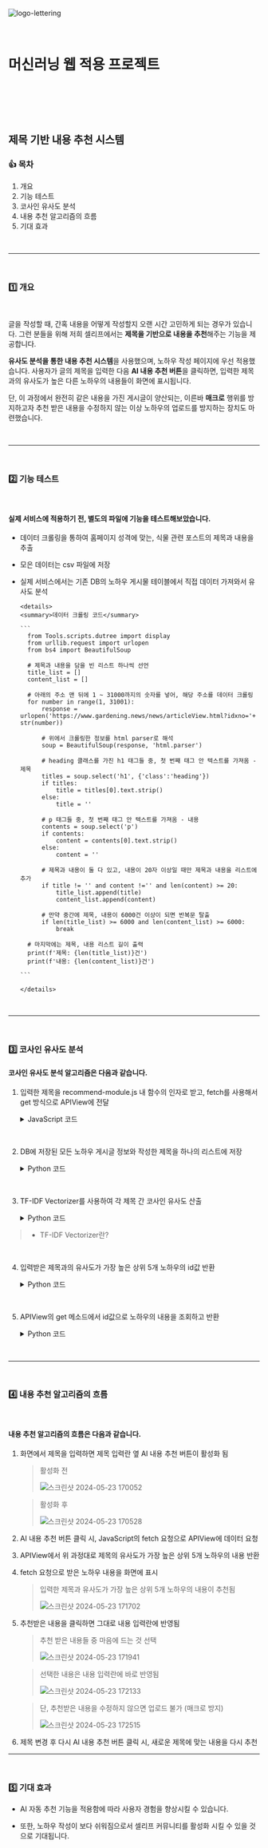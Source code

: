<br>
<br>
<br>

![logo-lettering](https://github.com/DianaKang0123/selleaf/assets/156397873/b5f4c8cd-6d88-4965-9336-ad89f151ba52)
<br>
<br>
<br>

# 머신러닝 웹 적용 프로젝트

<br>
<br>
<br>

<br>

## 제목 기반 내용 추천 시스템

### **👍 목차**

1. 개요
2. 기능 테스트
3. 코사인 유사도 분석
4. 내용 추천 알고리즘의 흐름
5. 기대 효과

<br>

---

<br>

### **1️⃣ 개요**

<br>

글을 작성할 때, 간혹 내용을 어떻게 작성할지 오랜 시간 고민하게 되는 경우가 있습니다. 그런 분들을 위해 저희 셀리프에서는 **제목을 기반으로 내용을 추천**해주는 기능을 제공합니다.

**유사도 분석을 통한 내용 추천 시스템**을 사용했으며, 노하우 작성 페이지에 우선 적용했습니다. 사용자가 글의 제목을 입력한 다음 **AI 내용 추천 버튼**을 클릭하면, 입력한 제목과의 유사도가 높은 다른 노하우의 내용들이 화면에 표시됩니다.

단, 이 과정에서 완전히 같은 내용을 가진 게시글이 양산되는, 이른바 **매크로** 행위를 방지하고자 추천 받은 내용을 수정하지 않는 이상 노하우의 업로드를 방지하는 장치도 마련했습니다.

<br>

---

<br>

### **2️⃣ 기능 테스트**

<br>

#### 실제 서비스에 적용하기 전, 별도의 파일에 기능을 테스트해보았습니다.

- 데이터 크롤링을 통하여 홈페이지 성격에 맞는, 식물 관련 포스트의 제목과 내용을 추출
- 모은 데이터는 csv 파일에 저장
- 실제 서비스에서는 기존 DB의 노하우 게시물 테이블에서 직접 데이터 가져와서 유사도 분석

      <details>
      <summary>데이터 크롤링 코드</summary>

      ```
        from Tools.scripts.dutree import display
        from urllib.request import urlopen
        from bs4 import BeautifulSoup

        # 제목과 내용을 담을 빈 리스트 하나씩 선언
        title_list = []
        content_list = []

        # 아래의 주소 맨 뒤에 1 ~ 31000까지의 숫자를 넣어, 해당 주소를 데이터 크롤링
        for number in range(1, 31001):
            response = urlopen('https://www.gardening.news/news/articleView.html?idxno='+ str(number))

            # 위에서 크롤링한 정보를 html parser로 해석
            soup = BeautifulSoup(response, 'html.parser')

            # heading 클래스를 가진 h1 태그들 중, 첫 번째 태그 안 텍스트를 가져옴 - 제목
            titles = soup.select('h1', {'class':'heading'})
            if titles:
                title = titles[0].text.strip()
            else:
                title = ''

            # p 태그들 중, 첫 번째 태그 안 텍스트를 가져옴 - 내용
            contents = soup.select('p')
            if contents:
                content = contents[0].text.strip()
            else:
                content = ''

            # 제목과 내용이 둘 다 있고, 내용이 20자 이상일 때만 제목과 내용을 리스트에 추가
            if title != '' and content !='' and len(content) >= 20:
                title_list.append(title)
                content_list.append(content)

            # 만약 중간에 제목, 내용이 6000건 이상이 되면 반복문 탈출
            if len(title_list) >= 6000 and len(content_list) >= 6000:
                break

        # 마지막에는 제목, 내용 리스트 길이 출력
        print(f'제목: {len(title_list)}건')
        print(f'내용: {len(content_list)}건')

      ```

      </details>

  <br>

---

<br>

### **3️⃣ 코사인 유사도 분석**

#### 코사인 유사도 분석 알고리즘은 다음과 같습니다.

1. 입력한 제목을 recommend-module.js 내 함수의 인자로 받고, fetch를 사용해서 get 방식으로 APIView에 전달

   <details>
   <summary>JavaScript 코드</summary>

   ```
       // 입력한 제목을 바탕으로 AI 추천 내용을 요청하는 모듈
       const recommendService = (() => {
           // 입력받은 제목을 경로에 담아 APIView에 데이터 요청
           const getRecommends = async (title, callback) => {
               const response = await fetch(`/knowhow/content-recommendation/${title}/`,{
                   headers: {'Content-Type': 'application/json;charset=utf-8'}
               });

               // APIView에서 받아온 데이터를 변수에 할당
               const knowhows = await response.json();

               // 콜백 함수를 인자로 받았다면, 콜백 함수에 받아온 데이터의 처리를 넘김
               if (callback) {
                   return callback(knowhows);
               }

               // 콜백 함수를 따로 받지 않았다면, 받아온 id와 내용만 반환
               return knowhows;
           }

           // 객체형태로 반환 - recommendService.getRecommends() 형태로 사용 가능
           return {getRecommends: getRecommends}
       })();
   ```

   </details>

<br>

2. DB에 저장된 모든 노하우 게시글 정보와 작성한 제목을 하나의 리스트에 저장

   <details>
   <summary>Python 코드</summary>

   ```
   # 입력받은 제목과 가장 유사도가 높은 기존 제목 5개의 id를 구해주는 메소드
   def get_similarity_from_title(self, title):
       # tbl_knowhow에서 id랑 knowhow_title만 가져와서 리스트로 변환
       # [(id, 제목), (id, 제목), ...]
       knowhow_title_list = list(Knowhow.objects.values_lis('id', 'knowhow_title'))

       # (None, 입력받은 제목)을 리스트의 맨 뒤에 추가
       new_knowhow = (None, title)
       knowhow_title_list.append(new_knowhow)

   ```

   </details>

<br>

3. TF-IDF Vectorizer를 사용하여 각 제목 간 코사인 유사도 산출

   <details>
   <summary>Python 코드</summary>

   ```
        # TF-IDF Vectorizer 객체 선언
        tfidf_v = TfidfVectorizer()

        # 제목만으로 TF-IDF Vectorizer에 fit
        knowhow_titles = [title for _, title in knowhow_title_list]
        tfidf_metrix = tfidf_v.fit_transform(knowhow_titles)

        # 위에서 fit한 결과의 코사인 유사도 산출
        c_s = cosine_similarity(tfidf_metrix)
   ```

   </details>

> - TF-IDF Vectorizer란?

<br>

4. 입력받은 제목과의 유사도가 가장 높은 상위 5개 노하우의 id값 반환
   <details>
   <summary>Python 코드</summary>

   ```
        # 입력받은 제목과 유사도가 높은 상위 5개의 노하우 슬라이싱
        knowhow_datas = sorted(list(enumerate(c_s[-1])), key=lambda x: x[1], reverse=True)[1:6]

        # (id, 유사도) 중 id만 넣을 빈 리스트 선언
        knowhow_ids = []

        # 가져온 (id, 유사도) 중 id만 리스트에 추가
        for id, _ in knowhow_datas:
            knowhow_ids.append(knowhow_title_list[id][0])

        # id 리스트 반환
        return knowhow_ids

   ```

   </details>

<br>

5. APIView의 get 메소드에서 id값으로 노하우의 내용을 조회하고 반환

   <details>
   <summary> Python 코드</summary>

   ```
   # AI 내용 추천 버튼 누르면 요청되는 API
    def get(self, request, title):
        # id 조회 메소드로 입력한 제목과 유사도가 높은 노하우의 id 값 산출
        similar_kh_ids = self.get_similarity_from_title(title)

        # JS fetch 요청에 반환할 데이터들
        columns = [
            'id',
            'knowhow_content'
        ]

        # 유사도 높은 노하우의 id 값으로 해당 노하우의 내용을 조회
        knowhows = Knowhow.objects.values(*columns).filter(id__in=similar_kh_ids)

        # 요청한 노하우 id와 내용 반환
        return Response(knowhows)

   ```

   </details>

<br>


---

<br>

### **4️⃣ 내용 추천 알고리즘의 흐름**

<br>

#### 내용 추천 알고리즘의 흐름은 다음과 같습니다.

1. 화면에서 제목을 입력하면 제목 입력란 옆 AI 내용 추천 버튼이 활성화 됨

   > 활성화 전
   >
   > ![스크린샷 2024-05-23 170052](https://github.com/NoviceKim/team-selleaf-server/assets/142701341/e4b4e0e1-477b-4d6f-933f-c9d1233edb51)


   > 활성화 후
   >
   > ![스크린샷 2024-05-23 170528](https://github.com/NoviceKim/team-selleaf-server/assets/142701341/f15e58a8-b428-48dc-a56a-495b9c0d223d)


2. AI 내용 추천 버튼 클릭 시, JavaScript의 fetch 요청으로 APIView에 데이터 요청

3. APIView에서 위 과정대로 제목의 유사도가 가장 높은 상위 5개 노하우의 내용 반환
 
4. fetch 요청으로 받은 노하우 내용을 화면에 표시
  
    > 입력한 제목과 유사도가 가장 높은 상위 5개 노하우의 내용이 추천됨
    >
    > ![스크린샷 2024-05-23 171702](https://github.com/NoviceKim/team-selleaf-server/assets/142701341/fde8945d-52df-4ff1-8e05-2ee02eb82e4d)


5. 추천받은 내용을 클릭하면 그대로 내용 입력란에 반영됨


   > 추천 받은 내용들 중 마음에 드는 것 선택
   >
   > ![스크린샷 2024-05-23 171941](https://github.com/NoviceKim/team-selleaf-server/assets/142701341/cbc0edd2-d851-45b9-a757-51d6ea40f925)
   
   > 선택한 내용은 내용 입력란에 바로 반영됨
   >
   > ![스크린샷 2024-05-23 172133](https://github.com/NoviceKim/team-selleaf-server/assets/142701341/c143a16b-efc3-4c56-8615-7857797d61cb)

   > 단, 추천받은 내용을 수정하지 않으면 업로드 불가 (매크로 방지)
   > 
   > ![스크린샷 2024-05-23 172515](https://github.com/NoviceKim/team-selleaf-server/assets/142701341/682159e2-3911-488e-8749-f33f29996f57)


6. 제목 변경 후 다시 AI 내용 추천 버튼 클릭 시, 새로운 제목에 맞는 내용을 다시 추천

---

<br>

### **5️⃣ 기대 효과**

- AI 자동 추천 기능을 적용함에 따라 사용자 경험을 향상시킬 수 있습니다.

- 또한, 노하우 작성이 보다 쉬워짐으로서 셀리프 커뮤니티를 활성화 시킬 수 있을 것으로 기대됩니다.

